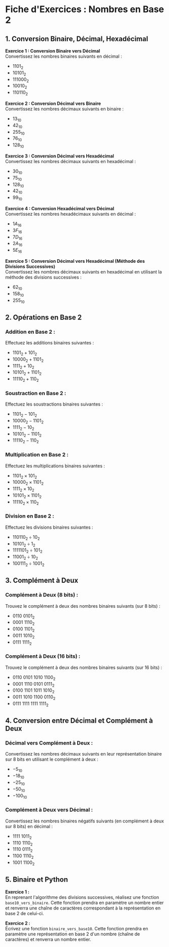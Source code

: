 # **Fiche d'Exercices : Nombres en Base 2**

## **1. Conversion Binaire, Décimal, Hexadécimal**

**Exercice 1 : Conversion Binaire vers Décimal**  
Convertissez les nombres binaires suivants en décimal :

- $1101_{2}$
- $10101_{2}$
- $111000_{2}$
- $10010_{2}$
- $110110_{2}$

**Exercice 2 : Conversion Décimal vers Binaire**  
Convertissez les nombres décimaux suivants en binaire :

- $13_{10}$
- $42_{10}$
- $255_{10}$
- $76_{10}$
- $128_{10}$

**Exercice 3 : Conversion Décimal vers Hexadécimal**  
Convertissez les nombres décimaux suivants en hexadécimal :

- $30_{10}$
- $75_{10}$
- $128_{10}$
- $42_{10}$
- $99_{10}$

**Exercice 4 : Conversion Hexadécimal vers Décimal**  
Convertissez les nombres hexadécimaux suivants en décimal :

- $1A_{16}$
- $3F_{16}$
- $7D_{16}$
- $2A_{16}$
- $5E_{16}$

**Exercice 5 : Conversion Décimal vers Hexadécimal (Méthode des Divisions Successives)**  
Convertissez les nombres décimaux suivants en hexadécimal en utilisant la méthode des divisions successives :

- $62_{10}$
- $158_{10}$
- $255_{10}$

## **2. Opérations en Base 2**

### **Addition en Base 2 :**

Effectuez les additions binaires suivantes :

- $1101_{2} + 101_{2}$
- $10000_{2} + 1101_{2}$
- $1111_{2} + 10_{2}$
- $10101_{2} + 1101_{2}$
- $11110_{2} + 110_{2}$

### **Soustraction en Base 2 :**

Effectuez les soustractions binaires suivantes :

- $1101_{2} - 101_{2}$
- $10000_{2} - 1101_{2}$
- $1111_{2} - 10_{2}$
- $10101_{2} - 1101_{2}$
- $11110_{2} - 110_{2}$

### **Multiplication en Base 2 :**

Effectuez les multiplications binaires suivantes :

- $1101_{2} \times 101_{2}$
- $10000_{2} \times 1101_{2}$
- $1111_{2} \times 10_{2}$
- $10101_{2} \times 1101_{2}$
- $11110_{2} \times 110_{2}$

### **Division en Base 2 :**

Effectuez les divisions binaires suivantes :

- $110110_{2} \div 10_{2}$
- $10101_{2} \div 1_{2}$
- $1111101_{2} \div 101_{2}$
- $11001_{2} \div 10_{2}$
- $100111_{2} \div 1001_{2}$

## **3. Complément à Deux**

### **Complément à Deux (8 bits) :**

Trouvez le complément à deux des nombres binaires suivants (sur 8 bits) :

- $0110\ 0101_{2}$
- $0001\ 1110_{2}$
- $0100\ 1101_{2}$
- $0011\ 1010_{2}$
- $0111\ 1111_{2}$

### **Complément à Deux (16 bits) :**

Trouvez le complément à deux des nombres binaires suivants (sur 16 bits) :

- $0110\ 0101\ 1010\ 1100_{2}$
- $0001\ 1110\ 0101\ 0111_{2}$
- $0100\ 1101\ 1011\ 1010_{2}$
- $0011\ 1010\ 1100\ 0110_{2}$
- $0111\ 1111\ 1111\ 1111_{2}$

## **4. Conversion entre Décimal et Complément à Deux**

### **Décimal vers Complément à Deux :**

Convertissez les nombres décimaux suivants en leur représentation binaire sur 8 bits en utilisant le complément à deux :

- $-5_{10}$
- $-18_{10}$
- $-25_{10}$
- $-50_{10}$
- $-100_{10}$

### **Complément à Deux vers Décimal :**

Convertissez les nombres binaires négatifs suivants (en complément à deux sur 8 bits) en décimal :

- $1111\ 1011_{2}$
- $1110\ 1110_{2}$
- $1110\ 0111_{2}$
- $1100\ 1110_{2}$
- $1001\ 1100_{2}$

## **5. Binaire et Python**

**Exercice 1 :**  
En reprenant l'algorithme des divisions successives, réalisez une fonction `base10_vers_binaire`. Cette fonction prendra en paramètre un nombre entier et renverra une chaîne de caractères correspondant à la représentation en base 2 de celui-ci.

**Exercice 2 :**  
Écrivez une fonction `binaire_vers_base10`. Cette fonction prendra en paramètre une représentation en base 2 d'un nombre (chaîne de caractères) et renverra un nombre entier.